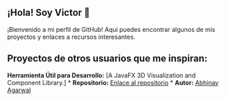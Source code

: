 ## ¡Hola! Soy Victor 👋
¡Bienvenido a mi perfil de GitHub! Aquí puedes encontrar algunos de mis proyectos y enlaces a recursos interesantes.

## Proyectos de otros usuarios que me inspiran:

**Herramienta Útil para Desarrollo:** [A JavaFX 3D Visualization and Component Library.]
    * **Repositorio:** [Enlace al repositorio](https://github.com/FXyz/FXyz)
    * **Autor:** [Abhinay Agarwal](https://github.com/abhinayagarwal)
<!--
**Vichugo02-ai/Vichugo02-ai** is a ✨ _special_ ✨ repository because its `README.md` (this file) appears on your GitHub profile.

Here are some ideas to get you started:

- 🔭 I’m currently working on ...
- 🌱 I’m currently learning ...
- 👯 I’m looking to collaborate on ...
- 🤔 I’m looking for help with ...
- 💬 Ask me about ...
- 📫 How to reach me: ...
- 😄 Pronouns: ...
- ⚡ Fun fact: ...
-->
